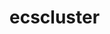 # ecscluster

<!-- Security scan triggered at 2025-09-02 04:49:51 -->

<!-- Security scan triggered at 2025-09-09 05:42:55 -->

<!-- Security scan triggered at 2025-09-28 15:51:01 -->